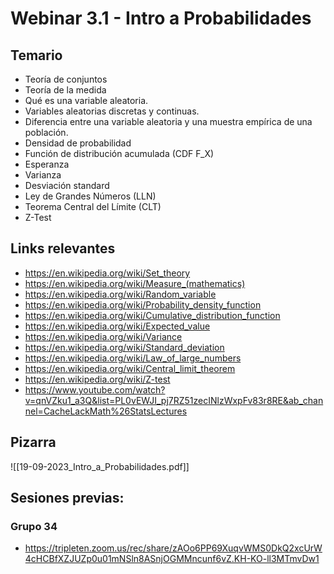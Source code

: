 
# Webinar 3.1 - Intro a Probabilidades

## Temario

- Teoría de conjuntos
- Teoría de la medida
- Qué es una variable aleatoria.
- Variables aleatorias discretas y continuas.
- Diferencia entre una variable aleatoria y una muestra empírica de una población.
- Densidad de probabilidad
- Función de distribución acumulada (CDF F_X)
- Esperanza
- Varianza
- Desviación standard
- Ley de Grandes Números (LLN)
- Teorema Central del Límite (CLT)
- Z-Test
  
## Links relevantes
  
- https://en.wikipedia.org/wiki/Set_theory
- https://en.wikipedia.org/wiki/Measure_(mathematics)
- https://en.wikipedia.org/wiki/Random_variable
- https://en.wikipedia.org/wiki/Probability_density_function
- https://en.wikipedia.org/wiki/Cumulative_distribution_function
- https://en.wikipedia.org/wiki/Expected_value
- https://en.wikipedia.org/wiki/Variance
- https://en.wikipedia.org/wiki/Standard_deviation
- https://en.wikipedia.org/wiki/Law_of_large_numbers
- https://en.wikipedia.org/wiki/Central_limit_theorem
- https://en.wikipedia.org/wiki/Z-test
- https://www.youtube.com/watch?v=qnVZku1_a3Q&list=PL0vEWJI_pj7RZ51zecINlzWxpFv83r8RE&ab_channel=CacheLackMath%26StatsLectures

## Pizarra

![[19-09-2023_Intro_a_Probabilidades.pdf]]

## Sesiones previas:

### Grupo 34

- https://tripleten.zoom.us/rec/share/zAOo6PP69XuqvWMS0DkQ2xcUrW4cHCBfXZJUZp0u01mNSln8ASnjOGMMncunf6vZ.KH-KO-ll3MTmvDw1